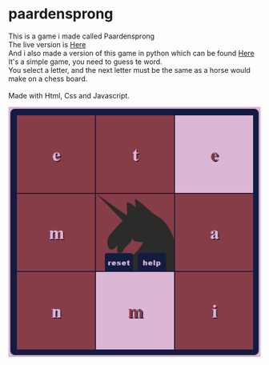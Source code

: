 # paardensprong

This is a game i made called Paardensprong<br>
The live version is <a href="https://lailaismyname.github.io/paardensprong/">Here</a></br>
And i also made a version of this game in python which can be found <a href="https://github.com/Lailaismyname/paardensprong_python">Here</a><br>
It's a simple game, you need to guess te word. <br>
You select a letter, and the next letter must be the same as a horse would make on a chess board. <br>
<br>
Made with Html, Css and Javascript. <br>

![ScreenShot](https://raw.githubusercontent.com/Lailaismyname/paardensprong/master/img/screenshotPaardensprong.png)

